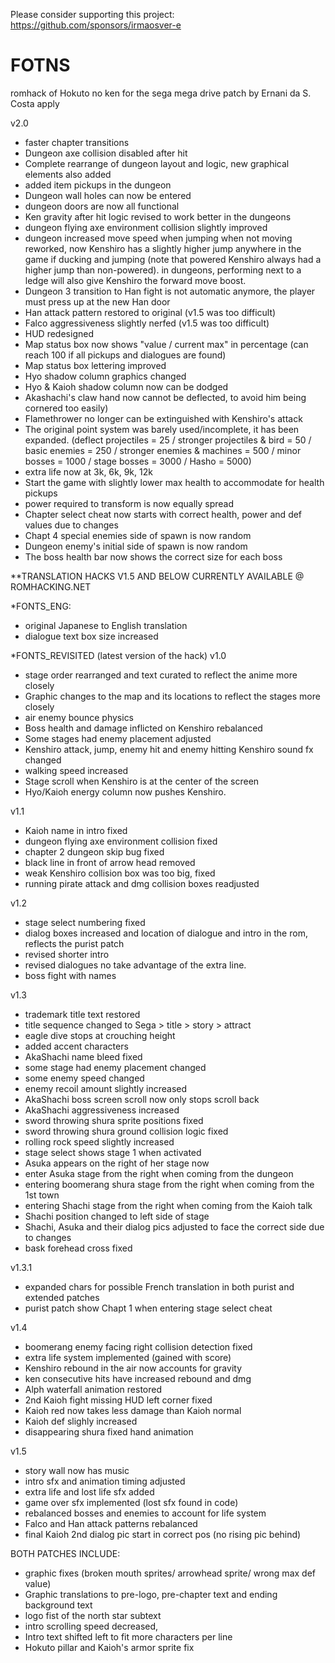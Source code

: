 Please consider supporting this project: https://github.com/sponsors/irmaosver-e

# FOTNS
romhack of Hokuto no ken for the sega mega drive
patch by Ernani da S. Costa
apply

v2.0
 + faster chapter transitions
 + Dungeon axe collision disabled after hit
 + Complete rearrange of dungeon layout and logic, new graphical elements also added
 + added item pickups in the dungeon
 + Dungeon wall holes can now be entered
 + dungeon doors are now all functional
 + Ken gravity after hit logic revised to work better in the dungeons
 + dungeon flying axe environment collision slightly improved
 + dungeon increased move speed when jumping when not moving reworked, now Kenshiro has a slightly higher jump 
anywhere in the game if ducking and jumping  (note that powered Kenshiro always had a higher jump than non-powered). in dungeons, performing next to a ledge will also give Kenshiro the forward move boost.
 + Dungeon 3 transition to Han fight is not automatic anymore, the player must press up at the new Han door 
 + Han attack pattern restored to original (v1.5 was too difficult)
 + Falco aggressiveness slightly nerfed (v1.5 was too difficult) 
 + HUD redesigned
 + Map status box now shows "value / current max" in percentage 
	(can reach 100 if all pickups and dialogues are found)   
 + Map status box lettering improved
 + Hyo shadow column graphics changed
 + Hyo & Kaioh shadow column now can be dodged  
 + Akashachi's claw hand now cannot be deflected, to avoid him being cornered too easily) 
 + Flamethrower no longer can be extinguished with Kenshiro's attack
 + The original point system was barely used/incomplete, it has been expanded.
	(deflect projectiles = 25 / stronger projectiles & bird = 50 / basic enemies = 250 
	/ stronger enemies & machines = 500 / minor bosses = 1000 / stage bosses = 3000 / Hasho = 5000)
 + extra life now at 3k, 6k, 9k, 12k
 + Start the game with slightly lower max health to accommodate for health pickups
 + power required to transform is now equally spread
 + Chapter select cheat now starts with correct health, power and def values due to changes
 + Chapt 4 special enemies side of spawn is now random
 + Dungeon enemy's initial side of spawn is now random
 + The boss health bar now shows the correct size for each boss 

**TRANSLATION HACKS V1.5 AND BELOW
CURRENTLY AVAILABLE @ ROMHACKING.NET

*FONTS_ENG:
 + original Japanese to English translation
 + dialogue text box size increased

*FONTS_REVISITED (latest version of the hack)
 v1.0
 + stage order rearranged and text curated to reflect the anime more closely
 + Graphic changes to the map and its locations to reflect the stages more closely
 + air enemy bounce physics
 + Boss health and damage inflicted on Kenshiro rebalanced
 + Some stages had enemy placement adjusted
 + Kenshiro attack, jump, enemy hit and enemy hitting Kenshiro sound fx changed
 + walking speed increased
 + Stage scroll when Kenshiro is at the center of the screen
 + Hyo/Kaioh energy column now pushes Kenshiro.

 v1.1
 + Kaioh name in intro fixed
 + dungeon flying axe environment collision fixed
 + chapter 2 dungeon skip bug fixed
 + black line in front of arrow head removed
 + weak Kenshiro collision box was too big, fixed
 + running pirate attack and dmg collision boxes readjusted

 v1.2
 + stage select numbering fixed
 + dialog boxes increased and location of dialogue and intro in the rom, reflects the purist patch
 + revised shorter intro
 + revised dialogues no take advantage of the extra line.
 + boss fight with names


 v1.3
 + trademark title text restored
 + title sequence changed to Sega > title > story > attract
 + eagle dive stops at crouching height 
 + added accent characters
 + AkaShachi name bleed fixed
 + some stage had enemy placement changed
 + some enemy speed changed
 + enemy recoil amount slightly increased
 + AkaShachi boss screen scroll now only stops scroll back
 + AkaShachi aggressiveness increased
 + sword throwing shura sprite positions fixed
 + sword throwing shura ground collision logic fixed
 + rolling rock speed slightly increased
 + stage select shows stage 1 when activated
 + Asuka appears on the right of her stage now
 + enter Asuka stage from the right when coming from the dungeon
 + entering boomerang shura stage from the right when coming from the 1st town
 + entering Shachi stage from the right when coming from the Kaioh talk
 + Shachi position changed to left side of stage
 + Shachi, Asuka and their dialog pics adjusted to face the correct side due to changes
 + bask forehead cross fixed

 v1.3.1
 + expanded chars for possible French translation in both purist and extended patches
 + purist patch show Chapt 1  when entering stage select cheat

 v1.4
 + boomerang enemy facing right collision detection fixed
 + extra life system implemented (gained with score)
 + Kenshiro rebound in the air now accounts for gravity
 + ken consecutive hits have increased rebound and dmg
 + Alph waterfall animation restored
 + 2nd Kaioh fight missing HUD left corner fixed 
 + Kaioh red now takes less damage than Kaioh normal
 + Kaioh def slighly increased 
 + disappearing shura fixed hand animation

 v1.5
 + story wall now has music
 + intro sfx and animation timing adjusted
 + extra life and lost life sfx added
 + game over sfx implemented (lost sfx found in code)
 + rebalanced bosses and enemies to account for life system
 + Falco and Han attack patterns rebalanced
 + final Kaioh 2nd dialog pic start in correct pos (no rising pic behind)

 
BOTH PATCHES INCLUDE:
 + graphic fixes (broken mouth sprites/ arrowhead sprite/ wrong max def value)
 + Graphic translations to pre-logo, pre-chapter text and ending background text
 + logo fist of the north star subtext
 + intro scrolling speed decreased,
 + Intro text shifted left to fit more characters per line
 + Hokuto pillar and Kaioh's armor sprite fix
